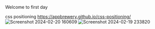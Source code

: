 Welcome to first day

css positioning
https://appbrewery.github.io/css-positioning/
![Screenshot 2024-02-20 160609](https://github.com/meeheer123/web-dev-day-1/assets/147478470/da7a1a1d-245e-49ad-8f90-b71f58a1fc46)
![Screenshot 2024-02-19 233820](https://github.com/meeheer123/web-dev-day-1/assets/147478470/adac1a73-376c-4106-8b0e-33bf918a10bf)

